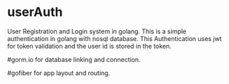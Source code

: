 # userAuth
User Registration and Login system in golang.
This is a simple authentication in golang with nosql database.
This Authentication uses jwt for token validation and the user id is stored in the token.

#gorm.io
for database linking and connection.

#gofiber
for app layout and routing.

